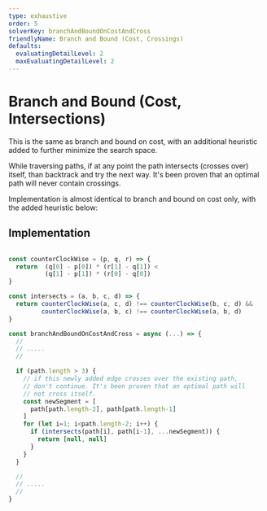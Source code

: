 ```yaml
---
type: exhaustive
order: 5
solverKey: branchAndBoundOnCostAndCross
friendlyName: Branch and Bound (Cost, Crossings)
defaults:
  evaluatingDetailLevel: 2
  maxEvaluatingDetailLevel: 2
---
```


# Branch and Bound (Cost, Intersections)

This is the same as branch and bound on cost, with an additional heuristic added to further minimize the search space.

While traversing paths, if at any point the path intersects (crosses over) itself, than backtrack and try the next way. It's been proven that an optimal path will never contain crossings.

Implementation is almost identical to branch and bound on cost only, with the added heuristic below:

## Implementation

```javascript

const counterClockWise = (p, q, r) => {
  return  (q[0] - p[0]) * (r[1] - q[1]) <
          (q[1] - p[1]) * (r[0] - q[0])
}

const intersects = (a, b, c, d) => {
  return counterClockWise(a, c, d) !== counterClockWise(b, c, d) &&
         counterClockWise(a, b, c) !== counterClockWise(a, b, d)
}

const branchAndBoundOnCostAndCross = async (...) => {
  //
  // .....
  //

  if (path.length > 3) {
    // if this newly added edge crosses over the existing path,
    // don't continue. It's been proven that an optimal path will
    // not cross itself.
    const newSegment = [
      path[path.length-2], path[path.length-1]
    ]
    for (let i=1; i<path.length-2; i++) {
      if (intersects(path[i], path[i-1], ...newSegment)) {
        return [null, null]
      }
    }
  }

  //
  // .....
  //
}
```
